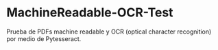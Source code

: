 #     MachineReadable-OCR-Test
Prueba de PDFs machine readable y OCR (optical character recognition) por medio de Pytesseract.
